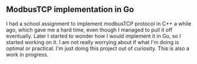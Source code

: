 ## ModbusTCP implementation in Go

I had a school assignment to implement modbusTCP protocol in C++ a while ago, which gave me a hard time, even though I managed to pull it off eventually. Later I started to wonder how I would implement it in Go, so I started working on it. I am not really worrying about if what I'm doing is optimal or practical. I'm just doing this project out of curiosity. This is also a work in progress.